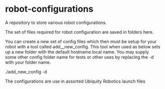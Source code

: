 # robot-configurations
A repository to store various robot configurations.

The set of files required for robot configuration are saved in folders here.

You can create a new set of config files which then must be setup for your robot with a tool called  add__new_config.
This tool when used as below sets up a new folder with the default  hostname.local name.  You may supply some other config folder name for tests or other uses by replacing the -d with your folder name.

   ./add_new_config  -d

The configurations are use in assorted Ubiquity Robotics launch files
